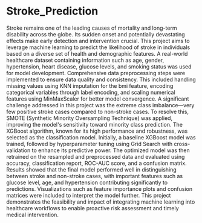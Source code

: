 # Stroke_Prediction
Stroke remains one of the leading causes of mortality and long-term disability across the globe. Its sudden onset and potentially devastating effects make early detection and intervention crucial. This project aims to leverage machine learning to predict the likelihood of stroke in individuals based on a diverse set of health and demographic features. A real-world healthcare dataset containing information such as age, gender, hypertension, heart disease, glucose levels, and smoking status was used for model development.
Comprehensive data preprocessing steps were implemented to ensure data quality and consistency. This included handling missing values using KNN imputation for the bmi feature, encoding categorical variables through label encoding, and scaling numerical features using MinMaxScaler for better model convergence. A significant challenge addressed in this project was the extreme class imbalance—very few positive stroke cases compared to non-stroke cases. To resolve this, SMOTE (Synthetic Minority Oversampling Technique) was applied, improving the model's sensitivity toward minority class prediction.
The XGBoost algorithm, known for its high performance and robustness, was selected as the classification model. Initially, a baseline XGBoost model was trained, followed by hyperparameter tuning using Grid Search with cross-validation to enhance its predictive power. The optimized model was then retrained on the resampled and preprocessed data and evaluated using accuracy, classification report, ROC-AUC score, and a confusion matrix.
Results showed that the final model performed well in distinguishing between stroke and non-stroke cases, with important features such as glucose level, age, and hypertension contributing significantly to predictions. Visualizations such as feature importance plots and confusion matrices were included to interpret the model further. This project demonstrates the feasibility and impact of integrating machine learning into healthcare workflows to enable proactive risk assessment and timely medical intervention.
